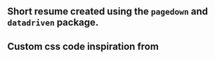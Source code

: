 ## Short resume created using the `pagedown` and `datadriven` package. [](https://github.com/nstrayer/datadrivencv)

## Custom css code inspiration from [](https://github.com/Felixmil/CV)

